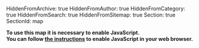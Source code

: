 HiddenFromArchive: true
HiddenFromAuthor: true
HiddenFromCategory: true
HiddenFromSearch: true
HiddenFromSitemap: true
Section: true
SectionId: map

<script type="text/javascript">
	// Default map location and configuration
	var showSearchBar = true;
	var mapBaseURL = "https://kartevonmorgen.org/";
	const fixedTag = ["#greenfilm"];
    var currentTag = [];
    var currentLocation = [37.788,-30.938];
	var currentZoomLevel = 3.00;
	
	// Allow setting searchbar via URL param
	urlParam = new URLSearchParams(window.location.search).get('showSearchBar')
	if (urlParam) {
		var showSearchBar = (new URLSearchParams(window.location.search).get('showSearchBar') === "true")
	}
	
	// Search for a location using the nominatim openstreetmap api
	function searchLocation(search) {
		event.preventDefault();
		if(search.value) {
			var xhr = new XMLHttpRequest();
			xhr.open('GET', `https://nominatim.openstreetmap.org/search?q=${search.value}&format=json&polygon=1&addressdetails=0`);
			xhr.onload = function() {
				if (xhr.status === 200) {
					var response = JSON.parse(xhr.responseText)
					if (Array.isArray(response) && response.length) {
						var zoomLevel = getZoomLevel(response[0]["boundingbox"]);
						mapControl(null, null, [response[0]["lat"], response[0]["lon"]], zoomLevel, null)
						search.value = '';
					} else {
						alert('Location could not be found.');
						search.classList.add('input-error');
						setTimeout(function(){ search.classList.remove('input-error'); }, 1000);
						search.value = '';
					}
				}
				else {
					alert('Search failed. Please try again.');
				}
			};
			xhr.onerror = function(){
				alert('Search failed. Please try again.');
			};
			xhr.send(); 
		}
	}
	// Get a suitable zoom level for the size of the searched entity
	function getZoomLevel(boundingBox) {
		var size = Math.max(boundingBox[1]-boundingBox[0], boundingBox[3]-boundingBox[2]);
		// Look up zoom level: TO BE REPLACED BY SOME FANCY FORMULAR!!
		if (size < 0.05) { return 15} else
		if (size < 0.1) { return 14} else
		if (size < 0.3) { return 12} else
		if (size < 0.5) { return 11} else
		if (size < 1) { return 10} else
		if (size < 2) { return 9} else
		if (size < 4) { return 8} else
		if (size < 5) { return 6} else
		if (size < 10) { return 4} else {
			return 3.00
		}
	}

	// Function to control the iframe content
	function mapControl(element, add, loc, zoom, tag) {
		// If opened by onclick disable default (adding # to the url)
		if (event && element) {
			event.preventDefault();
			// Change the active element (style)
			if (element.parentElement.id == "categoryDropdown") {
				activeElement.classList.remove("active");
				element.classList.add("active");
				activeElement = element;
				element.parentElement.parentElement.getElementsByTagName("button")[0].textContent = element.textContent;
			}
			};
		// Checks if a new location, tag or zoom level is passed to the function
		// Using the default values if not
		currentLocation = Object.is(loc, null) ? currentLocation : loc;
		currentZoomLevel = Object.is(zoom, null) ? currentZoomLevel : zoom;
		currentTag = Object.is(tag, null) ? currentTag : tag;
		// Add fixed tags to search as fixedtags are not suppport when search is hidden
		if (showSearchBar == false) {
			// Only add once
			fixedTag.forEach(function(value){
				if (currentTag.indexOf(value)==-1) currentTag.push(value);
			});
		}
		if (tag) {
			// Only change the search so a changed position by the user is not overwritten
			var url = `${mapBaseURL}#/?search=${encodeURI(currentTag.join(' ')).replace(/#/g,'%23')}&left=show&fixedTags=${encodeURI(fixedTag.join(' ')).replace(/#/g,'')}`;
		} else if (add) {
			var url = `${mapBaseURL}#/?search=${encodeURI(currentTag.join(' ')).replace(/#/g,'%23')}&left=show&fixedTags=${encodeURI(fixedTag.join(' ')).replace(/#/g,'')}&addentry=${add}`;
		} else {
			var url = `${mapBaseURL}#/?center=${currentLocation.join(',')}&zoom=${currentZoomLevel}&search=${encodeURI(currentTag.join(' ')).replace(/#/g,'%23')}&left=hide&fixedTags=${encodeURI(fixedTag.join(' ')).replace(/#/g,'')}`;
		}
		// Change iframe URL
		document.getElementById('greenProductionMap').src = url;
	}
	// Load the map via cookie or button click
	function loadMap(runtype) {
		if (showSearchBar == false) {
				mapBaseURL += "mapAndEntryList.html"
				currentTag.push.apply(currentTag, fixedTag)
				document.getElementById("addEntry").style.display = "";
		}
			
		if (runtype == "button") {
			cookieChoice = document.getElementById('saveSetting').checked
			if (cookieChoice) {
				createCookie("map", cookieChoice, 365)
			}
		}
		document.getElementById('map').style.background = 'none';
		document.getElementById('mapContainer').style["display"] = "";
		document.getElementById('privacyWarning').style["display"] = "none";
		mapControl(null, null, null, null, null);
	}
	// Cookie helpers
	function createCookie(cookieName,value,daysToExpire){
		var date = new Date();
		date.setTime(date.getTime()+(daysToExpire*24*60*60*1000));
		document.cookie = cookieName + "=" + value + "; expires=" + date.toGMTString();
	}
	function accessCookie(cookieName) {
		var name = cookieName + "=";
		var allCookieArray = document.cookie.split(';');
		for(var i=0; i<allCookieArray.length; i++) {
			var temp = allCookieArray[i].trim();
			if (temp.indexOf(name)==0)
			return temp.substring(name.length,temp.length);
 	  	}
		return "";
	}
	// Checks if a cookie exist and shows the map in case
	function cookieCheck() {
		var mapCookie = accessCookie("map");
		if (mapCookie === String(true)) {
			loadMap("cookie");
		}
	}
</script>

<div id ="mapContainer" style="display:none">
	<div markdown="1">#### Shortcuts</div>
	<div class="row justify-content-center text-white">
		<div class="col pt-2" style="display: none;" id="addEntry">
			<button class="btn btn-secondary" type="button" onclick="mapControl(null, 'company', null, null, null)">
				Add Entry
			</button>
		</div>
		<div class="col pt-2">
			<div class="dropdown" id="region">
				<button class="btn btn-secondary dropdown-toggle" type="button" id="categoryDropdownButton" data-toggle="dropdown" aria-haspopup="true" aria-expanded="false">
					Select Category
				</button>
				<ul class="dropdown-menu scrollable-menu" id="categoryDropdown" role="menu" aria-labelledby="categoryDropdownButton">
					<a class="dropdown-item font-weight-bold active" id="defaultActive" href="#" onclick="mapControl(this, null, null, null, []);">All Entries</a>
					<a class="dropdown-item" href="#" onclick="mapControl(this, null, null, null, ['#filmmakers4future']);">Our Supporters</a>
					<div class="dropdown-divider"></div>
					<h6 class="dropdown-header">Accomodation</h6>
					<a class="dropdown-item font-weight-bold" href="#" onclick="mapControl(this, null, null, null, ['#accommodation']);">All Entries</a>
					<a class="dropdown-item" href="#" onclick="mapControl(this, null, null, null, ['#accomodation', '#apartment']);">Apartments</a>
					<a class="dropdown-item" href="#" onclick="mapControl(this, null, null, null, ['#accomodation', '#hotel']);">Hotels</a>
					<div class="dropdown-divider"></div>
					<h6 class="dropdown-header">Departments</h6>
					<a class="dropdown-item" href="#" onclick="mapControl(this, null, null, null, ['#camera']);">Camera</a>
					<a class="dropdown-item" href="#" onclick="mapControl(this, null, null, null, ['#catering']);">Catering</a>
					<a class="dropdown-item" href="#" onclick="mapControl(this, null, null, null, ['#costume']);">Costume</a>
					<a class="dropdown-item" href="#" onclick="mapControl(this, null, null, null, ['#electricians']);">Electricians</a>
					<a class="dropdown-item" href="#" onclick="mapControl(this, null, null, null, ['#grip']);">Grip</a>
					<a class="dropdown-item" href="#" onclick="mapControl(this, null, null, null, ['#hairandmakeup']);">Hair & Makeup</a>
					<a class="dropdown-item" href="#" onclick="mapControl(this, null, null, null, ['#location']);">Location</a>
					<a class="dropdown-item" href="#" onclick="mapControl(this, null, null, null, ['#postproduction']);">Post-Production</a>
					<a class="dropdown-item" href="#" onclick="mapControl(this, null, null, null, ['#production']);">Production</a>
					<a class="dropdown-item" href="#" onclick="mapControl(this, null, null, null, ['#props']);">Props</a>
					<a class="dropdown-item" href="#" onclick="mapControl(this, null, null, null, ['#setdesign']);">Set-Design</a>
					<a class="dropdown-item" href="#" onclick="mapControl(this, null, null, null, ['#sfx']);">SFX</a>
					<a class="dropdown-item" href="#" onclick="mapControl(this, null, null, null, ['#sound']);">Sound</a>
					<a class="dropdown-item" href="#" onclick="mapControl(this, null, null, null, ['#transportation']);">Transportation</a>
					<a class="dropdown-item" href="#" onclick="mapControl(this, null, null, null, ['#vfx']);">VFX</a>
					<div class="dropdown-divider"></div>
					<h6 class="dropdown-header">Rentals</h6>
					<a class="dropdown-item font-weight-bold" href="#" onclick="mapControl(this, null, null, null, ['#rental']);">All Entries</a>
					<a class="dropdown-item" href="#" onclick="mapControl(this, null, null, null, ['#rental', '#camera']);">Camera</a>
					<a class="dropdown-item" href="#" onclick="mapControl(this, null, null, null, ['#rental', '#grip']);">Grip</a>
					<a class="dropdown-item" href="#" onclick="mapControl(this, null, null, null, ['#rental', '#light']);">Light</a>
					<a class="dropdown-item" href="#" onclick="mapControl(this, null, null, null, ['#rental', '#vehicles']);">Vehicles</a>
					<div class="dropdown-divider"></div>
					<h6 class="dropdown-header">Sharing</h6>
					<a class="dropdown-item font-weight-bold" href="#" onclick="mapControl(this, null, null, null, ['#sharing']);">All Entries</a>
					<a class="dropdown-item" href="#" onclick="mapControl(this, null, null, null, ['#sharing', '#carsharing']);">Car Sharing</a>
					<a class="dropdown-item" href="#" onclick="mapControl(this, null, null, null, ['#sharing', '#bikesharing']);">Bike Sharing</a>
					<div class="dropdown-divider"></div>
					<h6 class="dropdown-header">Other</h6>
					<a class="dropdown-item" href="#" onclick="mapControl(this, null, null, null, ['#greenconsulting']);">Green Consulting</a>
					<a class="dropdown-item" href="#" onclick="mapControl(this, null, null, null, ['#shootinglocation']);">Shooting Locations</a>
					<a class="dropdown-item" href="#" onclick="mapControl(this, null, null, null, ['#filmcommission']);">Film Commissions</a>
					<a class="dropdown-item" href="#" onclick="mapControl(this, null, null, null, ['#filmfestival']);">Film Festival</a>
				</ul>
			</div>
		</div>
		<div class="col pt-2">
			<div class="dropdown" id="cities">
				<button class="btn btn-secondary dropdown-toggle" type="button" id="cityDropdownButton" data-toggle="dropdown" aria-haspopup="true" aria-expanded="false">
					Select City
				</button>
				<ul class="dropdown-menu scrollable-menu" role="menu" aria-labelledby="cityDropdownButton">
					<h6 class="dropdown-header">Canada</h6>
					<a class="dropdown-item" href="#" onclick="mapControl(this, null, [45.493,-73.692], 10.00, null);">Montréal</a>
					<a class="dropdown-item" href="#" onclick="mapControl(this, null, [46.803,-71.293], 10.00, null);">Québec</a>
					<a class="dropdown-item" href="#" onclick="mapControl(this, null, [43.680,-79.443], 10.00, null);">Toronto</a>
					<a class="dropdown-item" href="#" onclick="mapControl(this, null, [49.253,-123.139], 10.00, null);">Vancouver</a>
					<div class="dropdown-divider"></div>
					<h6 class="dropdown-header">Germany</h6>
					<a class="dropdown-item" href="#" onclick="mapControl(this, null, [52.503,13.293], 11.00, null);">Berlin</a>
					<a class="dropdown-item" href="#" onclick="mapControl(this, null, [50.975,11.014], 11.00, null);">Erfurt</a>
					<a class="dropdown-item" href="#" onclick="mapControl(this, null, [53.548,9.957], 11.00, null);">Hamburg</a>
					<a class="dropdown-item" href="#" onclick="mapControl(this, null, [50.939,6.944], 11.00, null);">Köln</a>
					<a class="dropdown-item" href="#" onclick="mapControl(this, null, [51.340,12.335], 11.00, null);">Leipzig</a>
					<a class="dropdown-item" href="#" onclick="mapControl(this, null, [48.134,11.544], 11.00, null);">München</a>
					<a class="dropdown-item" href="#" onclick="mapControl(this, null, [52.399,13.011], 11.00, null);">Potsdam</a>
					<div class="dropdown-divider"></div>
					<h6 class="dropdown-header">UK</h6>
					<a class="dropdown-item" href="#" onclick="mapControl(this, null, [51.452,-2.606], 10.00, null);">Bristol</a>
					<a class="dropdown-item" href="#" onclick="mapControl(this, null, [51.480,-3.190], 10.00, null);">Cardiff</a>
					<a class="dropdown-item" href="#" onclick="mapControl(this, null, [51.500,-0.196], 10.00, null);">London</a>
					<div class="dropdown-divider"></div>
					<h6 class="dropdown-header">USA</h6>
					<a class="dropdown-item" href="#" onclick="mapControl(this, null, [33.747,-84.398], 10.00, null);">Atlanta</a>
					<a class="dropdown-item" href="#" onclick="mapControl(this, null, [41.877,-87.670], 10.00, null);">Chicago</a>
					<a class="dropdown-item" href="#" onclick="mapControl(this, null, [34.026,-118.264], 10.00, null);">Los Angeles</a>
					<a class="dropdown-item" href="#" onclick="mapControl(this, null, [25.778,-80.211], 10.00, null);">Miami</a>
					<a class="dropdown-item" href="#" onclick="mapControl(this, null, [44.958,-93.309], 10.00, null);">Minneapolis</a>
					<a class="dropdown-item" href="#" onclick="mapControl(this, null, [29.931,-90.102], 10.00, null);">New Orleans</a>
					<a class="dropdown-item" href="#" onclick="mapControl(this, null, [40.679,-73.996], 10.00, null);">New Yorck</a>
					<a class="dropdown-item" href="#" onclick="mapControl(this, null, [47.591,-122.324], 10.00, null);">Seattle</a>
				</ul>
			</div>
		</div>
		<div class="col pt-2">
				<div class="dropdown" id="region">
					<button class="btn btn-secondary dropdown-toggle" type="button" id="regionDropdownButton" data-toggle="dropdown" aria-haspopup="true" aria-expanded="false">
						Select Region
					</button>
					<div class="dropdown-menu scrollable-menu" role="menu" aria-labelledby="regionDropdownButton">
						<a class="dropdown-item" href="#" onclick="mapControl(this, null, [3.162,15.996], 3.00, null);">Africa</a>
						<a class="dropdown-item" href="#" onclick="mapControl(this, null, [46.195,7.031], 5.00, null);">Europe</a>
						<a class="dropdown-item" href="#" onclick="mapControl(this, null, [43.069,-96.328], 4.00, null);">North America</a>
					</div>
				</div>
		</div>
		<div class="col-xl-5 col-lg-5 pt-2">
			<form onsubmit="searchLocation(document.getElementById('locationSearch'))">
				<div class="input-group">
					<input type="text" id="locationSearch" class="form-control" placeholder="Search Location">
					<div class="input-group-append">
						<button class="btn btn-success" type="submit">Go</button> 
					</div>
				</div>
			</form>
		</div>
	</div>
	<iframe class="pt-3" id="greenProductionMap" name="greenProductionMap" style="height:75vh;border: none;" width="100%" height="100%"></iframe>
	<div markdown="1">**Please note:** If we have forgotten a category or an important film city in the shortcuts, please [contact us](/contact/).</div>
</div>

<div class="text-center text-white pt-5 pb-5" id="privacyWarning" style="display:none;" markdown="1">
**Privacy notice**  
This map uses the external services [mapoftomorrow.org](http://mapoftomorrow.org/) and [openstreetmap.org](https://openstreetmap.org/).  
You can find more information about this in our [Privacy Policy](/privacy#thirdparty).  
<div class="form-check">
	<input class="form-check-input" type="checkbox" value="" id="saveSetting">
	<label title="Cookie name: map - Cookie value: true - Expires in 365 days" class="form-check-label" for="saveSetting">
		Do not show again (a cookie is set).
	</label>
</div>
<button type="button" class="btn btn-info mt-2" onclick="loadMap('button')">Allow and Load Map</button>
</div>

<noscript>
	<div class="text-center text-white pt-5 pb-5">
	 <b>To use this map it is necessary to enable JavaScript.<br>
	 You can follow <a href="https://www.enable-javascript.com/">the instructions</a> to enable JavaScript in your web browser.</b>
	</div>
</noscript>

<!-- Connects to kartevonmorgen.org only if javascript is enabled -->
<script>
	// show privacy warning - only shows when javascript is enabled since map cant be used without it anyway
	document.getElementById('privacyWarning').style["display"] = "";
	// Set default active element
	var activeElement = document.getElementById('defaultActive');
	// Check if cookie is present
	cookieCheck()
</script>